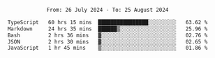<div align="center">
<p style="text-align: center;">
<!--START_SECTION:waka-->

```txt
From: 26 July 2024 - To: 25 August 2024

TypeScript   60 hrs 15 mins  ████████████████░░░░░░░░░   63.62 %
Markdown     24 hrs 35 mins  ██████▒░░░░░░░░░░░░░░░░░░   25.96 %
Bash         2 hrs 36 mins   ▓░░░░░░░░░░░░░░░░░░░░░░░░   02.76 %
JSON         2 hrs 30 mins   ▓░░░░░░░░░░░░░░░░░░░░░░░░   02.65 %
JavaScript   1 hr 45 mins    ▒░░░░░░░░░░░░░░░░░░░░░░░░   01.86 %
```

<!--END_SECTION:waka-->
</p>
</div>
